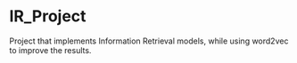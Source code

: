 # IR_Project
Project that implements Information Retrieval models, while using word2vec to improve the results.
